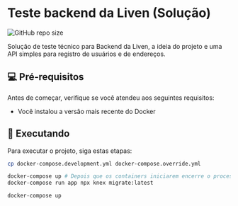 # Teste backend da Liven (Solução)

![GitHub repo size](https://img.shields.io/github/repo-size/taciossbr/teste-backend-liven?style=for-the-badge)

Solução de teste técnico para Backend da Liven, a ideia do projeto e uma API simples para registro de usuários e de endereços.

## 💻 Pré-requisitos

Antes de começar, verifique se você atendeu aos seguintes requisitos:
* Você instalou a versão mais recente do Docker

## 🚀 Executando

Para executar o projeto, siga estas etapas:

```bash
cp docker-compose.development.yml docker-compose.override.yml

docker-compose up # Depois que os containers iniciarem encerre o processo
docker-compose run app npx knex migrate:latest

docker-compose up
```

